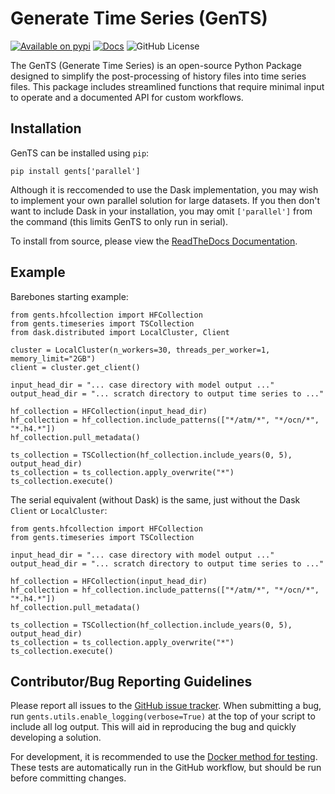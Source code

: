 # **Gen**erate **T**ime **S**eries (GenTS)

[![Available on pypi](https://img.shields.io/pypi/v/GenTS.svg)](https://pypi.org/project/GenTS/)
[![Docs](https://readthedocs.org/projects/GenTS/badge/?version=latest)](https://gents.readthedocs.io/en/latest/)
![GitHub License](https://img.shields.io/github/license/AgentOxygen/GenTS)

The GenTS (Generate Time Series) is an open-source Python Package designed to simplify the post-processing of history files into time series files. This package includes streamlined functions that require minimal input to operate and a documented API for custom workflows.

## Installation

GenTS can be installed using `pip`:

```
pip install gents['parallel']
```

Although it is reccomended to use the Dask implementation, you may wish to implement your own parallel solution for large datasets. If you then don't want to include Dask in your installation, you may omit `['parallel']` from the command (this limits GenTS to only run in serial).

To install from source, please view the [ReadTheDocs Documentation](https://gents.readthedocs.io/en/latest/).

## Example

Barebones starting example:

```
from gents.hfcollection import HFCollection
from gents.timeseries import TSCollection
from dask.distributed import LocalCluster, Client

cluster = LocalCluster(n_workers=30, threads_per_worker=1, memory_limit="2GB")
client = cluster.get_client()

input_head_dir = "... case directory with model output ..."
output_head_dir = "... scratch directory to output time series to ..."

hf_collection = HFCollection(input_head_dir)
hf_collection = hf_collection.include_patterns(["*/atm/*", "*/ocn/*", "*.h4.*"])
hf_collection.pull_metadata()

ts_collection = TSCollection(hf_collection.include_years(0, 5), output_head_dir)
ts_collection = ts_collection.apply_overwrite("*")
ts_collection.execute()
```

The serial equivalent (without Dask) is the same, just without the Dask `Client` or `LocalCluster`:

```
from gents.hfcollection import HFCollection
from gents.timeseries import TSCollection

input_head_dir = "... case directory with model output ..."
output_head_dir = "... scratch directory to output time series to ..."

hf_collection = HFCollection(input_head_dir)
hf_collection = hf_collection.include_patterns(["*/atm/*", "*/ocn/*", "*.h4.*"])
hf_collection.pull_metadata()

ts_collection = TSCollection(hf_collection.include_years(0, 5), output_head_dir)
ts_collection = ts_collection.apply_overwrite("*")
ts_collection.execute()
```

## Contributor/Bug Reporting Guidelines

Please report all issues to the [GitHub issue tracker](https://github.com/AgentOxygen/GenTS/issues). When submitting a bug, run `gents.utils.enable_logging(verbose=True)` at the top of your script to include all log output. This will aid in reproducing the bug and quickly developing a solution.

For development, it is recommended to use the [Docker method for testing](https://gents.readthedocs.io/en/latest/). These tests are automatically run in the GitHub workflow, but should be run before committing changes.

